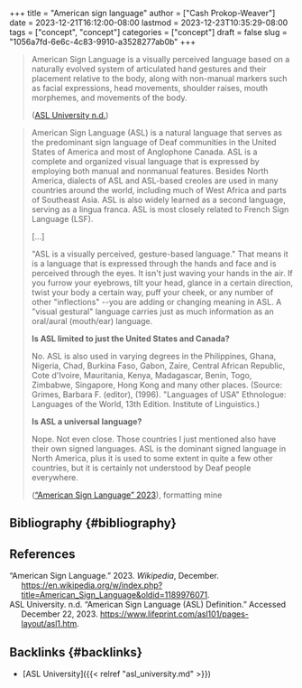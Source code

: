 +++
title = "American sign language"
author = ["Cash Prokop-Weaver"]
date = 2023-12-21T16:12:00-08:00
lastmod = 2023-12-23T10:35:29-08:00
tags = ["concept", "concept"]
categories = ["concept"]
draft = false
slug = "1056a7fd-6e6c-4c83-9910-a3528277ab0b"
+++

> American Sign Language is a visually perceived language based on a naturally evolved system of articulated hand gestures and their placement relative to the body, along with non-manual markers such as facial expressions, head movements, shoulder raises, mouth morphemes, and movements of the body.
>
> (<a href="#citeproc_bib_item_2">ASL University n.d.</a>)

<!--quoteend-->

> American Sign Language (ASL) is a natural language that serves as the predominant sign language of Deaf communities in the United States of America and most of Anglophone Canada. ASL is a complete and organized visual language that is expressed by employing both manual and nonmanual features. Besides North America, dialects of ASL and ASL-based creoles are used in many countries around the world, including much of West Africa and parts of Southeast Asia. ASL is also widely learned as a second language, serving as a lingua franca. ASL is most closely related to French Sign Language (LSF).
>
> [...]
>
> "ASL is a visually perceived, gesture-based language." That means it is a language that is expressed through the hands and face and is perceived through the eyes.  It isn't just waving your hands in the air.  If you furrow your eyebrows, tilt your head, glance in a certain direction, twist your body a certain way, puff your cheek, or any number of other "inflections" --you are adding or changing meaning in ASL.  A "visual gestural" language carries just as much information as an oral/aural (mouth/ear) language.
>
> **Is ASL limited to just the United States and Canada?**
>
> No.  ASL is also used in varying degrees in the Philippines, Ghana, Nigeria, Chad, Burkina Faso, Gabon, Zaire, Central African Republic, Cote d'Ivoire, Mauritania, Kenya, Madagascar, Benin, Togo, Zimbabwe, Singapore, Hong Kong and many other places. (Source:  Grimes, Barbara F. (editor), (1996). "Languages of USA" Ethnologue: Languages of the World, 13th Edition. Institute of Linguistics.)
>
> **Is ASL a universal language?**
>
> Nope.  Not even close.  Those countries I just  mentioned also have their own signed languages.  ASL is the dominant signed language in North America, plus it is used to some extent in quite a few other countries, but it is certainly not understood by Deaf people everywhere.
>
> (<a href="#citeproc_bib_item_1">“American Sign Language” 2023</a>), formatting mine


## Bibliography {#bibliography}

## References

<style>.csl-entry{text-indent: -1.5em; margin-left: 1.5em;}</style><div class="csl-bib-body">
  <div class="csl-entry"><a id="citeproc_bib_item_1"></a>“American Sign Language.” 2023. <i>Wikipedia</i>, December. <a href="https://en.wikipedia.org/w/index.php?title=American_Sign_Language&oldid=1189976071">https://en.wikipedia.org/w/index.php?title=American_Sign_Language&#38;oldid=1189976071</a>.</div>
  <div class="csl-entry"><a id="citeproc_bib_item_2"></a>ASL University. n.d. “American Sign Language (ASL) Definition.” Accessed December 22, 2023. <a href="https://www.lifeprint.com/asl101/pages-layout/asl1.htm">https://www.lifeprint.com/asl101/pages-layout/asl1.htm</a>.</div>
</div>


## Backlinks {#backlinks}

-   [ASL University]({{< relref "asl_university.md" >}})
